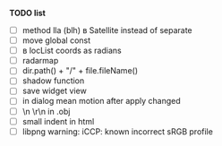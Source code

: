 **TODO list**
- [ ] method lla (blh) в Satellite instead of separate
- [ ] move global const
- [ ] в locList coords as radians
- [ ] radarmap
- [ ] dir.path() + "/" + file.fileName()
- [ ] shadow function
- [ ] save widget view
- [ ] in dialog mean motion after apply changed
- [ ] \n \r\n in .obj
- [ ] small indent in html
- [ ] libpng warning: iCCP: known incorrect sRGB profile
